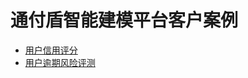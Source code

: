 # 通付盾智能建模平台客户案例

* [用户信用评分](document/用户信用评分案例/信用评分卡.md)
* [用户逾期风险评测](document/document/用户还款/用户还款.md)
